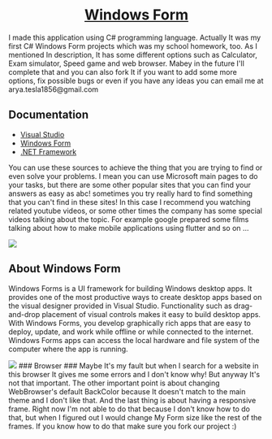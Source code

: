 <a href="https://learn.microsoft.com/en-us/dotnet/csharp/">
  <h1 align="center">
      Windows Form
  </h1>
</a>
I made this application using C# programming language. Actually It was my first C# Windows Form projects which was my school homework, too. As I mentioned In description, It has some different options such as Calculator, Exam simulator, Speed game and web browser. Mabey in the future I'll complete that and you can also fork It if you want to add some more options, fix possible bugs or even if you have any ideas you can email me at arya.tesla1856@gmail.com


## Documentation ###
* [Visual Studio](https://flutter.dev/get-started/](https://learn.microsoft.com/en-us/visualstudio/install/install-visual-studio?view=vs-2022))
* [Windows Form](https://flutter.dev/get-started/](https://learn.microsoft.com/en-us/dotnet/desktop/winforms/overview/?view=netdesktop-6.0))
* [.NET Framework](https://flutter.dev/get-started/](https://learn.microsoft.com/en-us/dotnet/desktop/winforms/overview/?view=netdesktop-6.0))

You can use these sources to achieve the thing that you are trying to find or even solve your problems. I mean you can use Microsoft main pages to do your tasks, but there are some other popular sites that you can find your answers as easy as abc! sometimes you try really hard to find something that you can't find in these sites! In this case I recommend you watching related youtube videos, or some other times the company has some special videos talking about the topic. For example google prepared some films talking about how to make mobile applications using flutter and so on ...

<img src="https://github.com/DarkCloud9000/Multifunction/blob/master/Picture/Poster.PNG">

## About Windows Form ###
Windows Forms is a UI framework for building Windows desktop apps. It provides one of the most productive ways to create desktop apps based on the visual designer provided in Visual Studio. Functionality such as drag-and-drop placement of visual controls makes it easy to build desktop apps. With Windows Forms, you develop graphically rich apps that are easy to deploy, update, and work while offline or while connected to the internet. Windows Forms apps can access the local hardware and file system of the computer where the app is running.


<img src="https://github.com/DarkCloud9000/Multifunction/blob/master/Picture/Browser.PNG">
### Browser ###
Maybe It's my fault but when I search for a website in this browser It gives me some errors and I don't know why! But anyway It's not that important. The other important point is about changing WebBrowser's default BackColor because It doesn't match to the main theme and I don't like that. And the last thing is about having a responsive frame. Right now I'm not able to do that because I don't know how to do that, but when I figured out I would change My Form size like the rest of the frames. If you know how to do that make sure you fork our project :)
